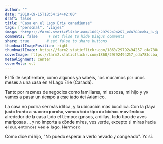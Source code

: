 ```yaml
---
author: ""
date: "2018-09-15T18:54:24+02:00"
draft: false
title: "Casa en el Lago Erie canadiense"
tags: ["personal", "viajes"]
image: "https://farm2.staticflickr.com/1860/29792494257_cda788ccba_k.jpg"
comments: false     # set false to hide Disqus comments
share: true        # set false to share buttons
thumbnailImagePosition: right
thumbnailImage: https://farm2.staticflickr.com/1860/29792494257_cda788ccba_k.jpg
coverImage: https://farm2.staticflickr.com/1860/29792494257_cda788ccba_k.jpg
metaAlignment: center
coverMeta: out
---
```


El 15 de septiembre, como algunos ya sabéis, nos mudamos por unos meses a una casa en el Lago Erie (Canadá).

<!--more-->

Tanto por razones de negocios como familiares, mi esposa, mi hijo y yo vamos a pasar un tiempo a este lado del Atlántico.

La casa no podría ser más idílica, y la ubicación más bucólica. Con la playa justo frente a nuestro porche, vemos todo tipo de bichos moviéndose alrededor de la casa todo el tiempo: gansos, ardillas, todo tipo de aves, mariposas ... y no importa a dónde mires, ves verde, excepto si miras hacia el sur, entonces ves el lago. Hermoso.

Como dice mi hijo, "No puedo esperar a verlo nevado y congelado". Yo sí.

<div id="flickrembed"></div><div style="position:absolute; top:-70px; display:block; text-align:center; z-index:-1;"></div><script src='https://flickrembed.com/embed_v2.js.php?source=flickr&layout=responsive&input=www.flickr.com/photos/jcortell/albums/72157695635231360&sort=5&by=album&theme=default&scale=fill&limit=100&skin=default&autoplay=true'></script>
